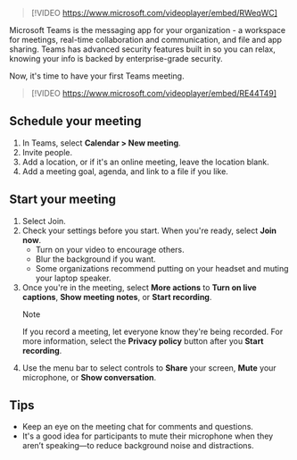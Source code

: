 > [!VIDEO https://www.microsoft.com/videoplayer/embed/RWeqWC]

Microsoft Teams is the messaging app for your organization - a workspace for meetings, real-time collaboration and communication, and file and app sharing. Teams has advanced security features built in so you can relax, knowing your info is backed by enterprise-grade security. 

Now, it's time to have your first Teams meeting.

> [!VIDEO https://www.microsoft.com/videoplayer/embed/RE44T49]

## Schedule your meeting
1. In Teams, select **Calendar > New meeting**.
2. Invite people.
3. Add a location, or if it's an online meeting, leave the location blank.
4. Add a meeting goal, agenda, and link to a file if you like.

## Start your meeting
1. Select Join.
2. Check your settings before you start. 
   When you're ready, select **Join now**.
   - Turn on your video to encourage others.
   - Blur the background if you want.
   - Some organizations recommend putting on your headset and muting your laptop speaker.
3. Once you're in the meeting, select **More actions** to **Turn on live captions**, **Show meeting notes**, or **Start recording**.
   > [!NOTE]
   > If you record a meeting, let everyone know they're being recorded. For more information, select the **Privacy policy** button after you **Start recording**.
4. Use the menu bar to select controls to **Share** your screen, **Mute** your microphone, or **Show conversation**.

## Tips 
- Keep an eye on the meeting chat for comments and questions.
- It's a good idea for participants to mute their microphone when they aren’t speaking—to reduce background noise and distractions.
